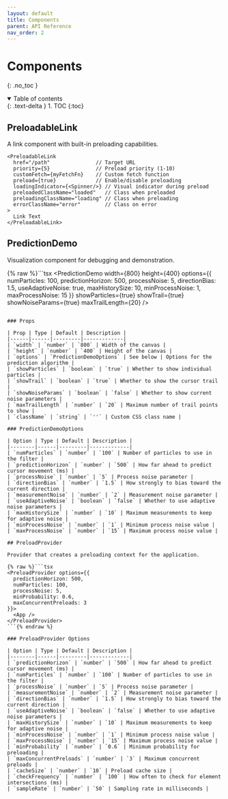 ```yaml
---
layout: default
title: Components
parent: API Reference
nav_order: 2
---
```


# Components

{: .no_toc }

<details open markdown="block">
  <summary>
    Table of contents
  </summary>
  {: .text-delta }
1. TOC
{:toc}
</details>

## PreloadableLink

A link component with built-in preloading capabilities.

```tsx
<PreloadableLink
  href="/path"               // Target URL
  priority={5}               // Preload priority (1-10)
  customFetch={myFetchFn}    // Custom fetch function
  preload={true}             // Enable/disable preloading
  loadingIndicator={<Spinner/>} // Visual indicator during preload
  preloadedClassName="loaded"   // Class when preloaded
  preloadingClassName="loading" // Class when preloading 
  errorClassName="error"        // Class on error
>
  Link Text
</PreloadableLink>
```

## PredictionDemo

Visualization component for debugging and demonstration.

{% raw %}```tsx
<PredictionDemo
  width={800}
  height={400}
  options={{
    numParticles: 100,
    predictionHorizon: 500,
    processNoise: 5,
    directionBias: 1.5,
    useAdaptiveNoise: true,
    maxHistorySize: 10,
    minProcessNoise: 1,
    maxProcessNoise: 15
  }}
  showParticles={true}
  showTrail={true}
  showNoiseParams={true}
  maxTrailLength={20}
/>
```{% endraw %}

### Props

| Prop | Type | Default | Description |
|------|------|---------|-------------|
| `width` | `number` | `800` | Width of the canvas |
| `height` | `number` | `400` | Height of the canvas |
| `options` | `PredictionDemoOptions` | See below | Options for the prediction algorithm |
| `showParticles` | `boolean` | `true` | Whether to show individual particles |
| `showTrail` | `boolean` | `true` | Whether to show the cursor trail |
| `showNoiseParams` | `boolean` | `false` | Whether to show current noise parameters |
| `maxTrailLength` | `number` | `20` | Maximum number of trail points to show |
| `className` | `string` | `''` | Custom CSS class name |

### PredictionDemoOptions

| Option | Type | Default | Description |
|--------|------|---------|-------------|
| `numParticles` | `number` | `100` | Number of particles to use in the filter |
| `predictionHorizon` | `number` | `500` | How far ahead to predict cursor movement (ms) |
| `processNoise` | `number` | `5` | Process noise parameter |
| `directionBias` | `number` | `1.5` | How strongly to bias toward the current direction |
| `measurementNoise` | `number` | `2` | Measurement noise parameter |
| `useAdaptiveNoise` | `boolean` | `false` | Whether to use adaptive noise parameters |
| `maxHistorySize` | `number` | `10` | Maximum measurements to keep for adaptive noise |
| `minProcessNoise` | `number` | `1` | Minimum process noise value |
| `maxProcessNoise` | `number` | `15` | Maximum process noise value |

## PreloadProvider

Provider that creates a preloading context for the application.

{% raw %}```tsx
<PreloadProvider options={{
  predictionHorizon: 500,
  numParticles: 100,
  processNoise: 5,
  minProbability: 0.6,
  maxConcurrentPreloads: 3
}}>
  <App />
</PreloadProvider>
```{% endraw %}

### PreloadProvider Options

| Option | Type | Default | Description |
|--------|------|---------|-------------|
| `predictionHorizon` | `number` | `500` | How far ahead to predict cursor movement (ms) |
| `numParticles` | `number` | `100` | Number of particles to use in the filter |
| `processNoise` | `number` | `5` | Process noise parameter |
| `measurementNoise` | `number` | `2` | Measurement noise parameter |
| `directionBias` | `number` | `1.5` | How strongly to bias toward the current direction |
| `useAdaptiveNoise` | `boolean` | `false` | Whether to use adaptive noise parameters |
| `maxHistorySize` | `number` | `10` | Maximum measurements to keep for adaptive noise |
| `minProcessNoise` | `number` | `1` | Minimum process noise value |
| `maxProcessNoise` | `number` | `15` | Maximum process noise value |
| `minProbability` | `number` | `0.6` | Minimum probability for preloading |
| `maxConcurrentPreloads` | `number` | `3` | Maximum concurrent preloads |
| `cacheSize` | `number` | `10` | Preload cache size |
| `checkFrequency` | `number` | `100` | How often to check for element intersections (ms) |
| `sampleRate` | `number` | `50` | Sampling rate in milliseconds |